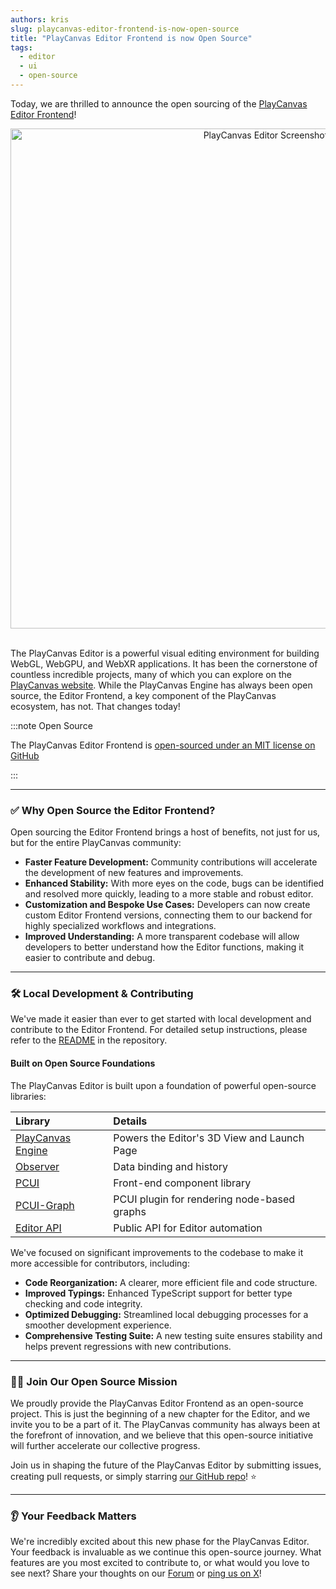 ```yaml
---
authors: kris
slug: playcanvas-editor-frontend-is-now-open-source
title: "PlayCanvas Editor Frontend is now Open Source"
tags:
  - editor
  - ui
  - open-source
---
```


Today, we are thrilled to announce the open sourcing of the [PlayCanvas Editor Frontend](https://github.com/playcanvas/editor-ui)!

<div align="center">
    <img width="800" src="https://raw.githubusercontent.com/playcanvas/editor/refs/heads/main/images/editor.png" alt="PlayCanvas Editor Screenshot"/>
</div>

<br />

The PlayCanvas Editor is a powerful visual editing environment for building WebGL, WebGPU, and WebXR applications. It has been the cornerstone of countless incredible projects, many of which you can explore on the [PlayCanvas website](https://playcanvas.com/explore). While the PlayCanvas Engine has always been open source, the Editor Frontend, a key component of the PlayCanvas ecosystem, has not. That changes today!

:::note Open Source

The PlayCanvas Editor Frontend is [open-sourced under an MIT license on GitHub](https://github.com/playcanvas/editor)

:::

<!-- truncate -->

---

### ✅ Why Open Source the Editor Frontend?

Open sourcing the Editor Frontend brings a host of benefits, not just for us, but for the entire PlayCanvas community:

* **Faster Feature Development:** Community contributions will accelerate the development of new features and improvements.
* **Enhanced Stability:** With more eyes on the code, bugs can be identified and resolved more quickly, leading to a more stable and robust editor.
* **Customization and Bespoke Use Cases:** Developers can now create custom Editor Frontend versions, connecting them to our backend for highly specialized workflows and integrations.
* **Improved Understanding:** A more transparent codebase will allow developers to better understand how the Editor functions, making it easier to contribute and debug.

---

### 🛠️ Local Development & Contributing

We've made it easier than ever to get started with local development and contribute to the Editor Frontend. For detailed setup instructions, please refer to the [README](https://github.com/playcanvas/editor/blob/main/README.md) in the repository.

#### Built on Open Source Foundations

The PlayCanvas Editor is built upon a foundation of powerful open-source libraries:

| Library                                                       | Details                                     |
| :------------------------------------------------------------ | :------------------------------------------ |
| [PlayCanvas Engine](https://github.com/playcanvas/engine)     | Powers the Editor's 3D View and Launch Page |
| [Observer](https://github.com/playcanvas/playcanvas-observer) | Data binding and history                    |
| [PCUI](https://github.com/playcanvas/pcui)                    | Front-end component library                 |
| [PCUI-Graph](https://github.com/playcanvas/pcui-graph)        | PCUI plugin for rendering node-based graphs |
| [Editor API](https://github.com/playcanvas/editor-api)        | Public API for Editor automation            |

We've focused on significant improvements to the codebase to make it more accessible for contributors, including:

* **Code Reorganization:** A clearer, more efficient file and code structure.
* **Improved Typings:** Enhanced TypeScript support for better type checking and code integrity.
* **Optimized Debugging:** Streamlined local debugging processes for a smoother development experience.
* **Comprehensive Testing Suite:** A new testing suite ensures stability and helps prevent regressions with new contributions.

---

### 👨‍💻 Join Our Open Source Mission

We proudly provide the PlayCanvas Editor Frontend as an open-source project. This is just the beginning of a new chapter for the Editor, and we invite you to be a part of it. The PlayCanvas community has always been at the forefront of innovation, and we believe that this open-source initiative will further accelerate our collective progress.

Join us in shaping the future of the PlayCanvas Editor by submitting issues, creating pull requests, or simply starring [our GitHub repo](https://github.com/playcanvas/editor)! ⭐

---

### 👂 Your Feedback Matters

We're incredibly excited about this new phase for the PlayCanvas Editor. Your feedback is invaluable as we continue this open-source journey. What features are you most excited to contribute to, or what would you love to see next? Share your thoughts on our [Forum](https://forum.playcanvas.com) or [ping us on X](https://twitter.com/playcanvas)!
